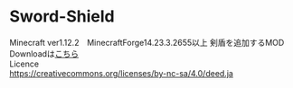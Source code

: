 # Sword-Shield
Minecraft ver1.12.2　MinecraftForge14.23.3.2655以上 剣盾を追加するMOD<br>
Downloadは<a href="https://minecraft.curseforge.com/projects/sword-shield">こちら</a><br>
Licence<br>
https://creativecommons.org/licenses/by-nc-sa/4.0/deed.ja<br>

